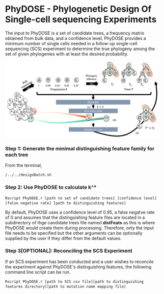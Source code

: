 # PhyDOSE - Phylogenetic Design Of Single-cell sequencing Experiments

The input to PhyDOSE is a set of candidate trees, a frequency matrix obtained from bulk data, and a confidence level. PhyDOSE provides a minimum number of single cells needed in a follow-up single-cell sequencing (SCS) experiment to determine the true phylogeny among the set of given phylogenies with at least the desired probability.

![Overview of PhyDOSE](overview.png)


### Step 1: Generate the minimal distinguishing feature family for each tree 

From the terminal, 
```
/../../designBatch.sh

```

### Step 2: Use PhyDOSE to calculate k^* 

```
Rscript PhyDOSE.r [path to set of candidate trees] [confidence level] [false negative rate] [path to distinguishing features]
```
By default, PhyDOSE uses a confidence level of 0.95, a false negatve rate of 0 and assumes that the distinguishing feature files are located in a subdirectory of thge candidate trees file named **distFeats** as this is where PhyDOSE would create them during processing.
Therefore, only the input file needs to be specified but the other arguments can be optionally supplied by the user if they differ from the default values. 


### Step 3[OPTIONAL]: Reconciling the SCS Experiment
If an SCS experiment has been conducted and a user wishes to reconcile the experiment against PhyDOSE's distinguishing features, the following command line script can be run.

```
Rscript PhyDOSE.r [path to SCS csv file][path to distinguishing features directory][path to mutation name mapping file]
```

